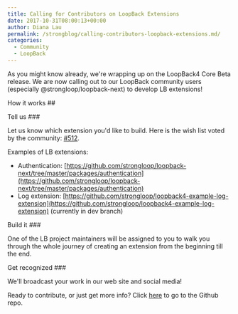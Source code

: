 ```yaml
---
title: Calling for Contributors on LoopBack Extensions
date: 2017-10-31T08:00:13+00:00
author: Diana Lau
permalink: /strongblog/calling-contributors-loopback-extensions.md/
categories:
  - Community
  - LoopBack
---
```


As you might know already, we're wrapping up on the LoopBack4 Core Beta release.  We are now calling out to our LoopBack community users (especially @strongloop/loopback-next) to develop LB extensions!
 
How it works ##

Tell us ###

Let us know which extension you'd like to build.  Here is the wish list voted by the community: [#512](https://github.com/strongloop/loopback-next/issues/512).
<!--more-->
Examples of LB extensions:
- Authentication: [https://github.com/strongloop/loopback-next/tree/master/packages/authentication](https://github.com/strongloop/loopback-next/tree/master/packages/authentication)
- Log extension: [https://github.com/strongloop/loopback4-example-log-extension](https://github.com/strongloop/loopback4-example-log-extension) (currently in dev branch)

Build it ###

One of the LB project maintainers will be assigned to you to walk you through the whole journey of creating an extension from the beginning till the end.

Get recognized ###

We'll broadcast your work in our web site and social media!
 
Ready to contribute, or just get more info? Click [here](https://github.com/strongloop/loopback-next/issues/647) to go to the Github repo.
